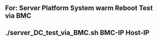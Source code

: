## For: Server Platform System warm Reboot Test via BMC
## ./server_DC_test_via_BMC.sh  BMC-IP Host-IP

